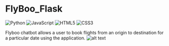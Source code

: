 # FlyBoo_Flask
<img alt="Python" src="https://img.shields.io/badge/python-%2314354C.svg?style=for-the-badge&logo=python&logoColor=white"/> <img alt="JavaScript" src="https://img.shields.io/badge/javascript-%23323330.svg?style=for-the-badge&logo=javascript&logoColor=%23F7DF1E"/>  <img alt="HTML5" src="https://img.shields.io/badge/html5-%23E34F26.svg?style=for-the-badge&logo=html5&logoColor=white"/> 	<img alt="CSS3" src="https://img.shields.io/badge/css3-%231572B6.svg?style=for-the-badge&logo=css3&logoColor=white"/> 

Flyboo chatbot allows a user to book flights from an origin to destination for a particular date using the application. 
![alt text](https://thumbs.dreamstime.com/b/booking-search-flight-ticket-air-travel-vacation-concept-passport-computer-airplane-sky-background-global-map-151531046.jpg)
